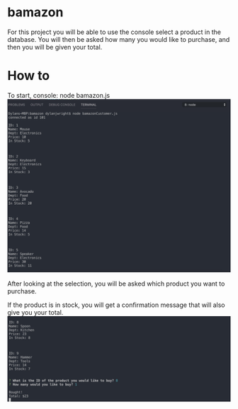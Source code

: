 # bamazon

For this project you will be able to use the console select a product in the database. You will then be asked how many you would like to purchase, and then you will be given your total.

# How to

To start, console: node bamazon.js
![Alt text](images/prompt.jpg?raw=true "Concert This")

After looking at the selection, you will be asked which product you want to purchase.

If the product is in stock, you will get a confirmation message that will also give you your total.
![Alt text](images/finished1.jpg?raw=true "Movie This")

